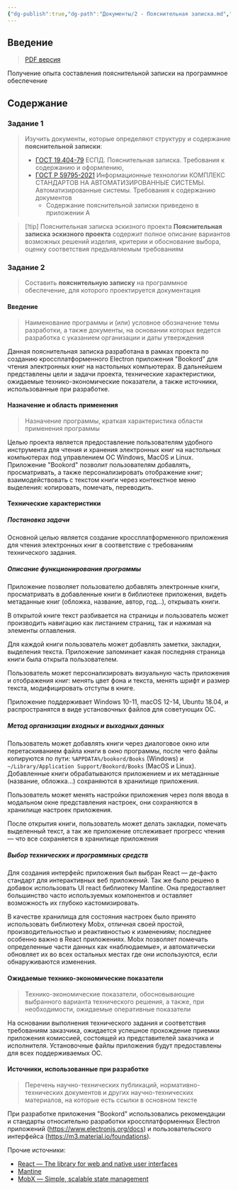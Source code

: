 ```yaml
---
{"dg-publish":true,"dg-path":"Документы/2 - Пояснительная записка.md","permalink":"/dokumenty/2-poyasnitelnaya-zapiska/","title":"Пояснительная записка"}
---
```



## Введение
> [PDF версия](https://bookord-docs.vercel.app/img/attachments/Project%20Docs%20-%20%D0%9F%D1%80%D0%B0%D0%BA%D1%82%D0%B8%D0%BA%D0%B0%204%20-%20K34401%20-%20%D0%A0%D0%B5%D0%B9%D0%BD%D0%B3%D0%B5%D0%B2%D0%B5%D1%80%D1%86%20%D0%92.%D0%90..pdf)

Получение опыта составления пояснительной записки на программное обеспечение


## Содержание

### Задание 1
> Изучить документы, которые определяют структуру и содержание **пояснительной записки**:
> - [ГОСТ 19.404-79](https://www.swrit.ru/doc/espd/19.404-79.pdf) ЕСПД. Пояснительная записка. Требования к содержанию и оформлению,
> - [ГОСТ Р 59795-2021](https://www.swrit.ru/doc/gost34/59795-2021.pdf) Информационные технологии КОМПЛЕКС СТАНДАРТОВ НА АВТОМАТИЗИРОВАННЫЕ СИСТЕМЫ. Автоматизированные системы. Требования к содержанию документов
> 	- Содержание пояснительной записки приведено в приложении А


> [!tip] Пояснительная записка эскизного проекта 
> **Пояснительная записка эскизного проекта** содержит полное описание вариантов возможных решений изделия, критерии и обоснование выбора, оценку соответствия предъявляемым требованиям



### Задание 2
> Составить **пояснительную записку** на программное обеспечение, для которого проектируется документация

<div style="page-break-after: always;"></div>


#### Введение
> Наименование программы и (или) условное обозначение темы разработки, а также документы, на основании которых ведется разработка с указанием организации и даты утверждения

Данная пояснительная записка разработана в рамках проекта по созданию кроссплатформенного Electron приложения "Bookord" для чтения электронных книг на настольных компьютерах. В дальнейшем представлены цели и задачи проекта, технические характеристики, ожидаемые технико-экономические показатели, а также источники, использованные при разработке.

#### Назначение и область применения
> Назначение программы, краткая характеристика области применения программы

Целью проекта является предоставление пользователям удобного инструмента для чтения и хранения электронных книг на настольных компьютерах под управлением ОС Windows, MacOS и Linux. Приложение "Bookord" позволит пользователям добавлять, просматривать, а также персонализировать отображение книг; взаимодействовать с текстом книги через контекстное меню выделения: копировать, помечать, переводить.

#### Технические характеристики

##### Постановка задачи 

Основной целью является создание кроссплатформенного приложения для чтения электронных книг в соответствие с требованиям технического задания.

##### Описание функционирования программы


Приложение позволяет пользователю добавлять электронные книги, просматривать в добавленные книги в библиотеке приложения, видеть метаданные книг (обложка, название, автор, год...), открывать книги. 

В открытой книге текст разбивается на страницы и пользователь может производить навигацию как листанием страниц, так и нажимая на элементы оглавления. 

Для каждой книги пользователь может добавлять заметки, закладки, выделения текста. Приложение запоминает какая последняя страница книги была открыта пользователем.

Пользователь может персонализировать визуальную часть приложения и отображения книг: менять цвет фона и текста, менять шрифт и размер текста, модифицировать отступы в книге.

Приложение поддерживает Windows 10-11, macOS 12-14, Ubuntu 18.04, и распространятся в виде установочных файлов для советующих ОС.

##### Метод организации входных и выходных данных

Пользователь может добавлять книги через диалоговое окно или перетаскиванием файла книги в окно программы, после чего файлы копируются по пути: `%APPDATA%/bookord/Books` (Windows) и `~/Library/Application Support/Bookord/Books` (MacOS и Linux). Добавленные книги обрабатываются приложением и их метаданные (название, обложка...) сохраняются в хранилище приложения.

Пользователь может менять настройки приложения через поля ввода в модальном окне представления настроек, они сохраняются в хранилище настроек приложения.

После открытия книги, пользователь может делать закладки, помечать выделенный текст, а так же приложение отслеживает прогресс чтения ― что все сохраняется в хранилище приложения

##### Выбор технических и программных средств

Для создания интерфейс приложения был выбран React ― де-факто стандарт для интерактивных веб приложений. Так же было решено в добавок использовать UI react библиотеку Mantine. Она предоставляет большинство часто используемых компонентов и оставляет возможность их глубоко кастомизировать. 

В качестве хранилища для состояния настроек было принято использовать
библиотеку Mobx, отличная своей простой, производительностью и
реактивностью к изменениям; последнее особенно важно в React
приложениях. Mobx позволяет помечать определенные части данных как
«наблюдаемые», и автоматически обновляет их во всех остальных местах где
они используются, если обнаруживаются изменения.


<div style="page-break-after: always;"></div>

#### Ожидаемые технико-экономические показатели
> Технико-экономические показатели, обосновывающие выбранного варианта технического решения, а также, при необходимости, ожидаемые оперативные показатели

На основании выполнения технического задания и соответствия требованиям заказчика, ожидается успешное прохождение приемки приложения комиссией, состоящей из представителей заказчика и исполнителя. Установочные файлы приложения будут предоставлены для всех поддерживаемых ОС.

#### Источники, использованные при разработке
> Перечень научно-технических публикаций, нормативно-технических документов и других научно-технических материалов, на которые есть ссылки в основном тексте

При разработке приложения "Bookord" использовались рекомендации и стандарты относительно разработки кроссплатформенных Electron приложений (https://www.electronjs.org/docs) и пользовательского интерфейса (https://m3.material.io/foundations).

Прочие источники:
- [React ― The library for web and native user interfaces](https://react.dev/)
- [Mantine](https://mantine.dev/)
- [MobX ― Simple, scalable state management](https://mobx.js.org/)